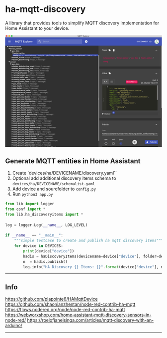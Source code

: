 # ha-mqtt-discovery
A library that provides tools to simplify MQTT discovery implementation for Home Assistant to your device.

![ha-mqtt-discovery](doc/mqtt_explorer_data.png)

## Generate MQTT entities in Home Assistant
1. Create `devices/ha/DEVICENAME/discovery.yaml``
2. Optional add additional discovery items schema to `devices/ha/DEVICENAME/schemalist.yaml`
3. Add device and sourcfolder to `config.py`
4. Run `python3 app.py`


```python
from lib import logger
from conf import *
from lib.ha_discoveryitems import *

log = logger.Log(__name__, LOG_LEVEL)

if __name__ == "__main__":
    """simple testcase to create and publish ha mqtt discovery items"""
    for device in DEVICES:
        print(device["device"])
        hadis = haDiscoveryItems(devicename=device["device"], folder=device["source"])
        n  = hadis.publish()
        log.info("HA Discovery {} Items: {}".format(device["device"], n))
```

<hr>

## Info
>>
https://github.com/plapointe6/HAMqttDevice
https://github.com/shaonianzhentan/node-red-contrib-ha-mqtt
https://flows.nodered.org/node/node-red-contrib-ha-mqtt
https://webworxshop.com/home-assistant-mqtt-discovery-sensors-in-node-red/
https://roelofjanelsinga.com/articles/mqtt-discovery-with-an-arduino/

<hr>

